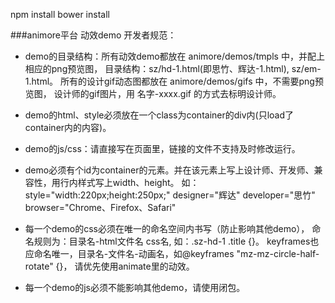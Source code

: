 npm install
bower install


###animore平台 动效demo 开发者规范：

- demo的目录结构：所有动效demo都放在 animore/demos/tmpls 中，并配上相应的png预览图，
			    目录结构：sz/hd-1.html(即思竹、辉达-1.html), sz/em-1.html。
                所有的设计gif动态图都放在 animore/demos/gifs 中，不需要png预览图，
                设计师的gif图片，用 名字-xxxx.gif 的方式去标明设计师。

- demo的html、style必须放在一个class为container的div内(只load了container内的内容)。
- demo的js/css：请直接写在页面里，链接的文件不支持及时修改运行。

- demo必须有个id为container的元素。并在该元素上写上设计师、开发师、兼容性，用行内样式写上width、height。 
  如：style="width:220px;height:250px;" designer="辉达" developer="思竹" browser="Chrome、Firefox、Safari"
- 每一个demo的css必须在唯一的命名空间内书写（防止影响其他demo），
  命名规则为：目录名-html文件名 css名, 如：.sz-hd-1 .title {}。
  keyframes也应命名唯一，目录名-文件名-动画名，如@keyframes "mz-mz-circle-half-rotate" {}，
  请优先使用animate里的动效。
- 每一个demo的js必须不能影响其他demo，请使用闭包。